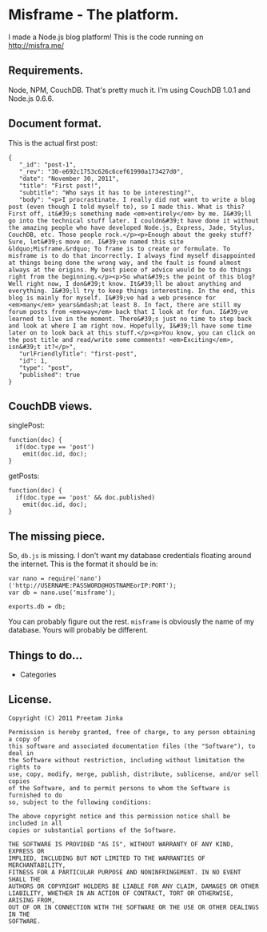Misframe - The platform.
=======================

I made a Node.js blog platform! This is the code running on http://misfra.me/

Requirements.
------------
Node, NPM, CouchDB. That's pretty much it. I'm using CouchDB 1.0.1 and Node.js 0.6.6.

Document format.
----------------
This is the actual first post:

	{
	   "_id": "post-1",
	   "_rev": "30-e692c1753c626c6cef61990a173427d0",
	   "date": "November 30, 2011",
	   "title": "First post!",
	   "subtitle": "Who says it has to be interesting?",
	   "body": "<p>I procrastinate. I really did not want to write a blog post (even though I told myself to), so I made this. What is this? First off, it&#39;s something made <em>entirely</em> by me. I&#39;ll go into the technical stuff later. I couldn&#39;t have done it without the amazing people who have developed Node.js, Express, Jade, Stylus, CouchDB, etc. Those people rock.</p><p>Enough about the geeky stuff? Sure, let&#39;s move on. I&#39;ve named this site &ldquo;Misframe.&rdquo; To frame is to create or formulate. To misframe is to do that incorrectly. I always find myself disappointed at things being done the wrong way, and the fault is found almost always at the origins. My best piece of advice would be to do things right from the beginning.</p><p>So what&#39;s the point of this blog? Well right now, I don&#39;t know. It&#39;ll be about anything and everything. I&#39;ll try to keep things interesting. In the end, this blog is mainly for myself. I&#39;ve had a web presence for <em>many</em> years&mdash;at least 8. In fact, there are still my forum posts from <em>way</em> back that I look at for fun. I&#39;ve learned to live in the moment. There&#39;s just no time to step back and look at where I am right now. Hopefully, I&#39;ll have some time later on to look back at this stuff.</p><p>You know, you can click on the post title and read/write some comments! <em>Exciting</em>, isn&#39;t it?</p>",
	   "urlFriendlyTitle": "first-post",
	   "id": 1,
	   "type": "post",
	   "published": true
	}

CouchDB views.
-------------
singlePost:

	function(doc) {
	  if(doc.type == 'post')
	    emit(doc.id, doc);
	}

getPosts:

	function(doc) {
	  if(doc.type == 'post' && doc.published)
	    emit(doc.id, doc);
	}

The missing piece.
------------------
So, `db.js` is missing. I don't want my database credentials floating around the internet. This is the format it should be in:

	var nano = require('nano')('http://USERNAME:PASSWORD@HOSTNAMEorIP:PORT');
	var db = nano.use('misframe');
	
	exports.db = db;

You can probably figure out the rest. `misframe` is obviously the name of my database. Yours will probably be different.

Things to do...
---------------
* Categories

License.
-------
	Copyright (C) 2011 Preetam Jinka

	Permission is hereby granted, free of charge, to any person obtaining a copy of
	this software and associated documentation files (the "Software"), to deal in
	the Software without restriction, including without limitation the rights to
	use, copy, modify, merge, publish, distribute, sublicense, and/or sell copies
	of the Software, and to permit persons to whom the Software is furnished to do
	so, subject to the following conditions:

	The above copyright notice and this permission notice shall be included in all
	copies or substantial portions of the Software.

	THE SOFTWARE IS PROVIDED "AS IS", WITHOUT WARRANTY OF ANY KIND, EXPRESS OR
	IMPLIED, INCLUDING BUT NOT LIMITED TO THE WARRANTIES OF MERCHANTABILITY,
	FITNESS FOR A PARTICULAR PURPOSE AND NONINFRINGEMENT. IN NO EVENT SHALL THE
	AUTHORS OR COPYRIGHT HOLDERS BE LIABLE FOR ANY CLAIM, DAMAGES OR OTHER
	LIABILITY, WHETHER IN AN ACTION OF CONTRACT, TORT OR OTHERWISE, ARISING FROM,
	OUT OF OR IN CONNECTION WITH THE SOFTWARE OR THE USE OR OTHER DEALINGS IN THE
	SOFTWARE.
